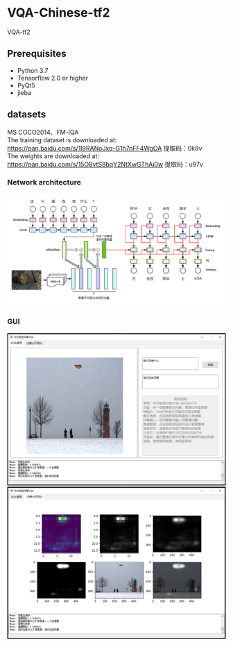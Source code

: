 # VQA-Chinese-tf2
VQA-tf2

## Prerequisites 
- Python 3.7
- Tensorflow 2.0 or higher
- PyQt5
- jieba

## datasets
MS COCO2014、FM-IQA   
The training dataset is downloaded at: https://pan.baidu.com/s/1I9RANoJxq-G1h7nFF4WgOA 提取码：0k8v  
The weights  are downloaded at: https://pan.baidu.com/s/15O8vtS8bqY2NtXwGThAi0w 提取码：u97v
### Network architecture
![VIS-LSTM](results/model.png)
### GUI
![GUI1](results/gui1.png)
![GUI2](results/gui2.png)
